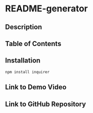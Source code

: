 # README-generator

## Description

## Table of Contents

## Installation

`npm install inquirer`

## Link to Demo Video

## Link to GitHub Repository
